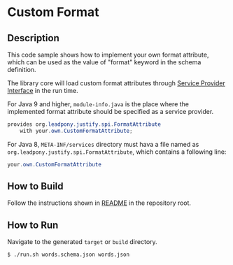 # Custom Format

## Description

This code sample shows how to implement your own format attribute,
which can be used as the value of "format" keyword in the schema definition.

The library core will load custom format attributes through  [Service Provider Interface] in the run time.

For Java 9 and higher, `module-info.java` is the place where the implemented format attribute should be specified as a service provider.

```java
provides org.leadpony.justify.spi.FormatAttribute
    with your.own.CustomFormatAttribute;
```  

For Java 8, `META-INF/services` directory must hava a file named as `org.leadpony.justify.spi.FormatAttribute`, which contains a following line:

```java
your.own.CustomFormatAttribute
```

## How to Build

Follow the instructions shown in [README](../README.md) in the repository root.

## How to Run

Navigate to the generated `target` or `build` directory.

```shell
$ ./run.sh words.schema.json words.json
```

[Java API for JSON Processing]: https://eclipse-ee4j.github.io/jsonp/
[Service Provider Interface]: https://docs.oracle.com/javase/9/docs/api/java/util/ServiceLoader.html

